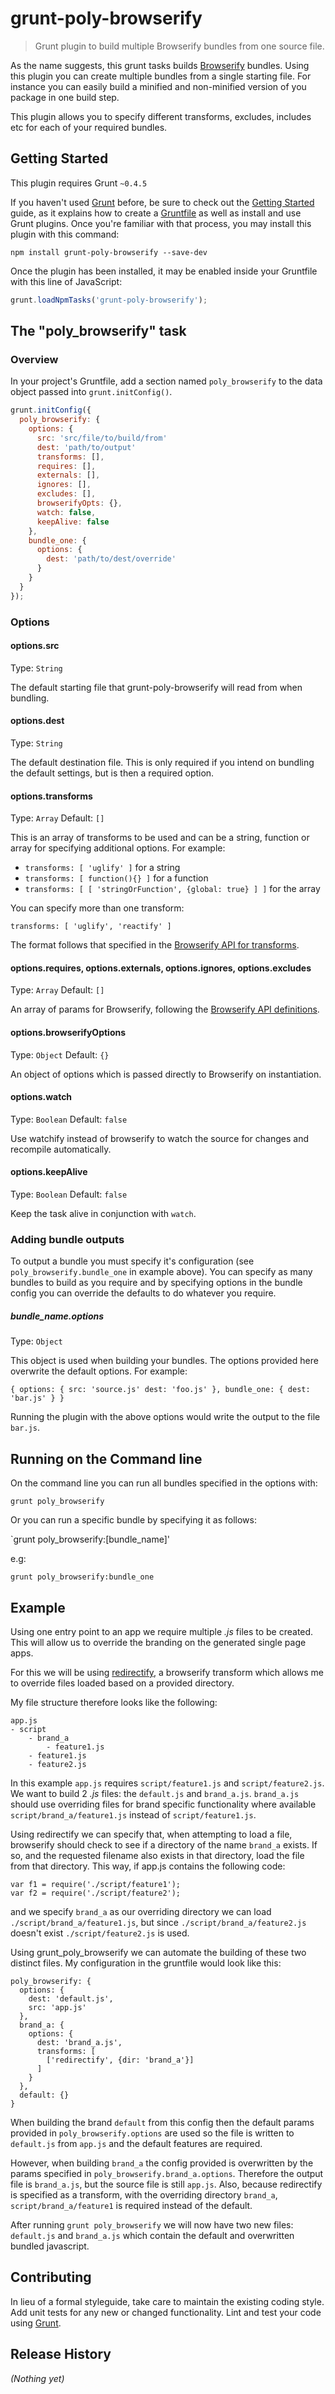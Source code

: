 # grunt-poly-browserify

> Grunt plugin to build multiple Browserify bundles from one source file.

As the name suggests, this grunt tasks builds [Browserify](http://browserify.org/) bundles. Using this plugin you can create multiple bundles
from a single starting file. For instance you can easily build a minified and non-minified version of you package in
one build step.

This plugin allows you to specify different transforms, excludes, includes etc for each of your required bundles.


## Getting Started
This plugin requires Grunt `~0.4.5`

If you haven't used [Grunt](http://gruntjs.com/) before, be sure to check out the [Getting Started](http://gruntjs.com/getting-started) guide, as it explains how to create a [Gruntfile](http://gruntjs.com/sample-gruntfile) as well as install and use Grunt plugins. Once you're familiar with that process, you may install this plugin with this command:

```shell
npm install grunt-poly-browserify --save-dev
```

Once the plugin has been installed, it may be enabled inside your Gruntfile with this line of JavaScript:

```js
grunt.loadNpmTasks('grunt-poly-browserify');
```

## The "poly_browserify" task

### Overview
In your project's Gruntfile, add a section named `poly_browserify` to the data object passed into `grunt.initConfig()`.

```js
grunt.initConfig({
  poly_browserify: {
    options: {
      src: 'src/file/to/build/from'
      dest: 'path/to/output'
      transforms: [],
      requires: [],
      externals: [],
      ignores: [],
      excludes: [],
      browserifyOpts: {},
      watch: false,
      keepAlive: false
    },
    bundle_one: {
      options: {
        dest: 'path/to/dest/override'
      }
    }
  }
});
```

### Options

#### options.src
Type: `String`

The default starting file that grunt-poly-browserify will read from when bundling.

#### options.dest
Type: `String`

The default destination file. This is only required if you intend on bundling the default settings, but is then a
required option.

#### options.transforms
Type: `Array`
Default: `[]`

This is an array of transforms to be used and can be a string, function or array for specifying additional options.
For example:

- `transforms: [ 'uglify' ]` for a string
- `transforms: [ function(){} ]` for a function
- `transforms: [ [ 'stringOrFunction', {global: true} ] ]` for the array

You can specify more than one transform:

`transforms: [ 'uglify', 'reactify' ]`

The format follows that specified in the [Browserify API for transforms](https://github.com/substack/node-browserify#btransformtr-opts).

#### options.requires, options.externals, options.ignores, options.excludes
Type: `Array`
Default: `[]`

An array of params for Browserify, following the [Browserify API definitions](https://github.com/substack/node-browserify#methods).

#### options.browserifyOptions
Type: `Object`
Default: `{}`

An object of options which is passed directly to Browserify on instantiation.

#### options.watch
Type: `Boolean`
Default: `false`

Use watchify instead of browserify to watch the source for changes and recompile automatically.

#### options.keepAlive
Type: `Boolean`
Default: `false`

Keep the task alive in conjunction with `watch`.

### Adding bundle outputs

To output a bundle you must specify it's configuration (see `poly_browserify.bundle_one` in example above).
You can specify as many bundles to build as you require and by specifying options in the bundle config you can override
the defaults to do whatever you require.

##### *bundle_name*.options
Type: `Object`

This object is used when building your bundles. The options provided here overwrite the default options. For example:

`
{
  options: {
    src: 'source.js'
    dest: 'foo.js'
  },
  bundle_one: {
    dest: 'bar.js'
  }
}
`

Running the plugin with the above options would write the output to the file `bar.js`.

## Running on the Command line
On the command line you can run all bundles specified in the options with:

`grunt poly_browserify`

Or you can run a specific bundle by specifying it as follows:

`grunt poly_browserify:[bundle_name]'

e.g:

`grunt poly_browserify:bundle_one`

## Example

Using one entry point to an app we require multiple *.js* files to be created. This will allow us to override the branding on
the generated single page apps.

For this we will be using [redirectify](https://www.npmjs.com/package/redirectify), a browserify transform which allows me
to override files loaded based on a provided directory.

My file structure therefore looks like the following:

```
app.js
- script
    - brand_a
        - feature1.js
    - feature1.js
    - feature2.js
```

In this example `app.js` requires `script/feature1.js` and `script/feature2.js`.
We want to build 2 *.js* files: the `default.js` and `brand_a.js`. `brand_a.js` should use overriding files for brand
specific functionality where available `script/brand_a/feature1.js` instead of `script/feature1.js`.

Using redirectify we can specify that, when attempting to load a file, browserify should check to see if a directory of
the name `brand_a` exists. If so, and the requested filename also exists in that directory, load the file from that directory.
This way, if app.js contains the following code:

```
var f1 = require('./script/feature1');
var f2 = require('./script/feature2');
```
and we specify `brand_a` as our overriding directory we can load `./script/brand_a/feature1.js`, but since
`./script/brand_a/feature2.js` doesn't exist `./script/feature2.js` is used.

Using grunt_poly_browserify we can automate the building of these two distinct files. My configuration in the gruntfile
would look like this:

```
poly_browserify: {
  options: {
    dest: 'default.js',
    src: 'app.js'
  },
  brand_a: {
    options: {
      dest: 'brand_a.js',
      transforms: [
        ['redirectify', {dir: 'brand_a'}]
      ]
    }
  },
  default: {}
}
```

When building the brand `default` from this config then the default params provided in `poly_browserify.options` are used
so the file is written to `default.js` from `app.js` and the default features are required.

However, when building `brand_a` the config provided is overwritten by the params specified in `poly_browserify.brand_a.options`.
Therefore the output file is `brand_a.js`, but the source file is still `app.js`. Also, because redirectify is specified as
a transform, with the overriding directory `brand_a`, `script/brand_a/feature1` is required instead of the default.

After running `grunt poly_browserify` we will now have two new files: `default.js` and `brand_a.js` which contain
the default and overwritten bundled javascript.

## Contributing
In lieu of a formal styleguide, take care to maintain the existing coding style. Add unit tests for any new or changed functionality. Lint and test your code using [Grunt](http://gruntjs.com/).

## Release History
_(Nothing yet)_
